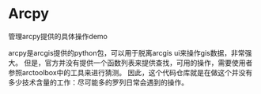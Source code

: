 # Arcpy
管理arcpy提供的具体操作demo

arcpy是arcgis提供的python包，可以用于脱离arcgis ui来操作gis数据，非常强大。
但是，官方并没有提供一个函数列表来提供查找，可用的操作，需要使用者参照arctoolbox中的工具来进行猜测。
因此，这个代码仓库就是在做这个并没有多少技术含量的工作：尽可能多的罗列日常会遇到的操作。

